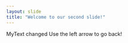 ```yaml
---
layout: slide
title: "Welcome to our second slide!"
---
```

MyText changed
Use the left arrow to go back!
